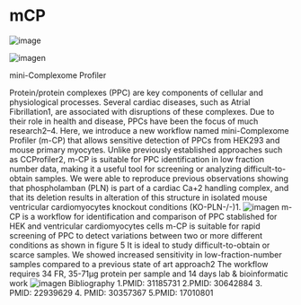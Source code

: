 # mCP
![image](https://user-images.githubusercontent.com/82643524/193405427-b34bacc9-c099-4fe2-a6c2-bdf573ed2ab8.png)


![imagen](https://user-images.githubusercontent.com/82643524/179713559-a0f27ad1-07af-4d69-ac72-380d4eba304b.png)

mini-Complexome Profiler

Protein/protein complexes (PPC) are key components of cellular and physiological processes. Several cardiac diseases, such as Atrial Fibrillation1, are associated with disruptions of these complexes. Due to their role in health and disease, PPCs have been the focus of much research2–4. Here, we introduce a new workflow named mini-Complexome Profiler (m-CP) that allows sensitive detection of PPCs from HEK293 and mouse primary myocytes. Unlike previously established approaches such as CCProfiler2, m-CP is suitable for PPC identification in low fraction number data, making it a useful tool for screening or analyzing difficult-to-obtain samples. We were able to reproduce previous observations showing that phospholamban (PLN) is part of a cardiac Ca+2 handling complex, and that its deletion results in alteration of this structure in isolated mouse ventricular cardiomyocytes knockout conditions (KO-PLN-/-)1. 
![imagen](https://user-images.githubusercontent.com/82643524/179712587-c01491a4-9a5c-49d1-8d2d-e90077970e21.png)
m-CP is a workflow for identification and comparison of PPC stablished for HEK and ventricular cardiomyocytes cells
m-CP is suitable for rapid screening of PPC to detect variations between two or more different conditions as shown in figure 5
It is ideal to study difficult-to-obtain or scarce samples. We showed increased sensitivity in low-fraction-number samples compared to a previous state of art approach2
The workflow requires 34 FR, 35-71µg protein per sample and 14 days lab & bioinformatic work
![imagen](https://user-images.githubusercontent.com/82643524/179712766-6099285a-7512-4b1d-a6a3-d9eb7df89fa3.png)
Bibliography
1.PMID: 31185731
2.PMID: 30642884
3. PMID: 22939629
4. PMID: 30357367
5.PMID: 17010801 


